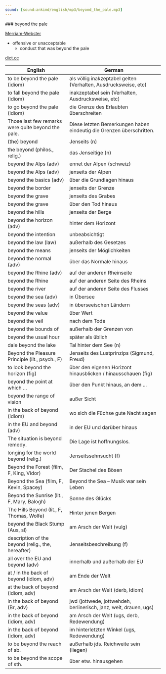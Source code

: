 ```yaml
---
sound: [sound:ankimd/english/mp3/beyond_the_pale.mp3]
---
```


\### beyond the pale

[Merriam-Webster](https://www.merriam-webster.com/dictionary/beyond+the+pale)

- offensive or unacceptable
    - conduct that was beyond the pale

[dict.cc](https://www.dict.cc/beyond+the+pale)

| English        | German       |
| -------------- | ------------ |
| to be beyond the pale (idiom) | als völlig inakzeptabel gelten (Verhalten, Ausdrucksweise, etc) |
| to fall beyond the pale (idiom) | inakzeptabel sein (Verhalten, Ausdrucksweise, etc) |
| to go beyond the pale (idiom) | die Grenze des Erlaubten überschreiten |
| Those last few remarks were quite beyond the pale. | Diese letzten Bemerkungen haben eindeutig die Grenzen überschritten. |
| (the) beyond | Jenseits (n) |
| the beyond (philos., relig.) | das Jenseitige (n) |
| beyond the Alps (adv) | ennet der Alpen (schweiz) |
| beyond the Alps (adv) | jenseits der Alpen |
| beyond the basics (adv) | über die Grundlagen hinaus |
| beyond the border | jenseits der Grenze |
| beyond the grave | jenseits des Grabes |
| beyond the grave | über den Tod hinaus |
| beyond the hills | jenseits der Berge |
| beyond the horizon (adv) | hinter dem Horizont |
| beyond the intention | unbeabsichtigt |
| beyond the law (law) | außerhalb des Gesetzes |
| beyond the means | jenseits der Möglichkeiten |
| beyond the normal (adv) | über das Normale hinaus |
| beyond the Rhine (adv) | auf der anderen Rheinseite |
| beyond the Rhine | auf der anderen Seite des Rheins |
| beyond the river | auf der anderen Seite des Flusses |
| beyond the sea (adv) | in Übersee |
| beyond the seas (adv) | in überseeischen Ländern |
| beyond the value | über Wert |
| beyond the veil | nach dem Tode |
| beyond the bounds of | außerhalb der Grenzen von |
| beyond the usual hour | später als üblich |
| dale beyond the lake | Tal hinter dem See (n) |
| Beyond the Pleasure Principle (lit., psych., F) | Jenseits des Lustprinzips (Sigmund, Freud) |
| to look beyond the horizon (fig) | über den eigenen Horizont hinausblicken / hinausschauen (fig) |
| beyond the point at which ... | über den Punkt hinaus, an dem ... |
| beyond the range of vision | außer Sicht |
| in the back of beyond (idiom) | wo sich die Füchse gute Nacht sagen |
| in the EU and beyond (adv) | in der EU und darüber hinaus |
| The situation is beyond remedy. | Die Lage ist hoffnungslos. |
| longing for the world beyond (relig.) | Jenseitssehnsucht (f) |
| Beyond the Forest (film, F, King, Vidor) | Der Stachel des Bösen |
| Beyond the Sea (film, F, Kevin, Spacey) | Beyond the Sea – Musik war sein Leben |
| Beyond the Sunrise (lit., F, Mary, Balogh) | Sonne des Glücks |
| The Hills Beyond (lit., F, Thomas, Wolfe) | Hinter jenen Bergen |
| beyond the Black Stump (Aus, sl) | am Arsch der Welt (vulg) |
| description of the beyond (relig., the, hereafter) | Jenseitsbeschreibung (f) |
| all over the EU and beyond (adv) | innerhalb und außerhalb der EU |
| at / in the back of beyond (idiom, adv) | am Ende der Welt |
| at the back of beyond (idiom, adv) | am Arsch der Welt (derb, Idiom) |
| in the back of beyond (Br, adv) | jwd (jottwede, jottwehdeh, berlinerisch, janz, weit, drauen, ugs) |
| in the back of beyond (idiom, adv) | am Arsch der Welt (ugs, derb, Redewendung) |
| in the back of beyond (idiom, adv) | im hinterletzten Winkel (ugs, Redewendung) |
| to be beyond the reach of sb. | außerhalb jds. Reichweite sein (liegen) |
| to be beyond the scope of sth. | über etw. hinausgehen |
